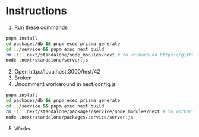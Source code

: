 # Instructions

1. Run these commands
```sh
pnpm install
cd packages/db && pnpm exec prisma generate
cd ../service && pnpm exec next build
rm -fr .next/standalone/node_modules/next # to workaround https://github.com/vercel/next.js/issues/42651
node .next/standalone/server.js
```
2. Open http://localhost:3000/test/42
3. Broken
4. Uncomment workaround in next.config.js
```sh
pnpm install
cd packages/db && pnpm exec prisma generate
cd ../service && pnpm exec next build
rm -fr .next/standalone/packages/service/node_modules/next # to workaround https://github.com/vercel/next.js/issues/42651
node .next/standalone/packages/service/server.js
```
5. Works